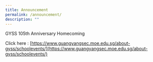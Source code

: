 ```yaml
---
title: Announcement
permalink: /announcement/
description: ""
---
```

GYSS 105th Anniversary Homecoming

Click here : [https://www.guangyangsec.moe.edu.sg/about-gyss/schoolevents/](https://www.guangyangsec.moe.edu.sg/about-gyss/schoolevents/)